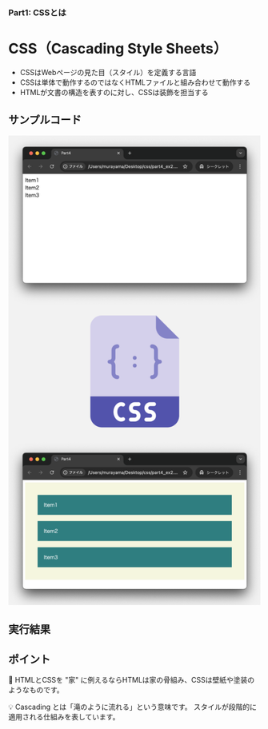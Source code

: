 ### Part1: CSSとは

# CSS（Cascading Style Sheets）

+ CSSはWebページの見た目（スタイル）を定義する言語
+ CSSは単体で動作するのではなくHTMLファイルと組み合わせて動作する
+ HTMLが文書の構造を表すのに対し、CSSは装飾を担当する

## サンプルコード

![CSS画像](https://raw.githubusercontent.com/murayama333/md2slide/refs/heads/main/md/css/part1/img/01.png)

## 実行結果

## ポイント

💬 HTMLとCSSを "家" に例えるならHTMLは家の骨組み、CSSは壁紙や塗装のようなものです。

💡 Cascading とは「滝のように流れる」という意味です。
スタイルが段階的に適用される仕組みを表しています。
